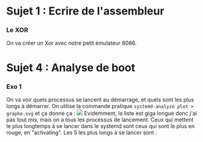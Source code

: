 # Sujet 1 : Ecrire de l'assembleur
### Le XOR
On va créer un Xor avec notre petit émulateur 8086.

# Sujet 4 : Analyse de boot
### Exo 1
On va voir quels processus se lancent au démarrage, et quels sont les plus longs à démarrer. 
On utilise la commande pratique `systemd-analyze plot > graphe.svg` et ça donne ça :
![](https://i.imgur.com/cx0ls9f.png)
Evidemment, la liste est giga longue donc j'ai pas tout mis, mais on a tous les processus de lancement. Ceux qui mettent le plus longtemps à se lancer dans le systemd sont ceux qui sont le plus en rouge, en "activating". Les 5 les plus longs à se lancer sont :

<!--stackedit_data:
eyJoaXN0b3J5IjpbMjc0OTgxNDEwLDc3NzAzODI2MiwxMjkzMj
IzMTYsNDQ3ODUzODU3LDk5NDc5NDkwOCwtMTMxNDM0NDkwMSw4
OTk2NDg2MCwtMzMyNDU1MzYzXX0=
-->